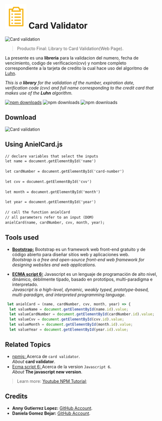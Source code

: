 # ![icon-document](https://github.com/Gloper98/Cifrado-cesar-/raw/master/assets/images/icon-document.png "document") Card Validator
![Card validation](https://github.com/Danielalab/card-validator/raw/master/public/assets/img/readme.gif "Card Validator")
>Producto Final: Library to Card Validation(Web Page).

La presente es una **libreria** para la validacion del numero, fecha de vencimiento, codigo de verificacion(cvv) y nombre completo correspondiente a la tarjeta de credito la cual hace uso del algoritmo de [Luhn](https://en.wikipedia.org/wiki/Luhn_algorithm).  

_This is a **library** for the validation of the number, expiration date, verification code (cvv) and full name corresponding to the credit card that makes use of the **Luhn** algorithm._

[![npm downloads](https://img.shields.io/badge/npm-5.5.2-orange.svg)](https://nodejs.org/en/download/releases/)  ![npm downloads](https://img.shields.io/badge/dependencies-none-brightgreen.svg)  ![npm downloads](https://img.shields.io/badge/devDependencies-insecure-blue.svg)

## Download

![Card validation](https://github.com/Danielalab/card-validator/raw/master/public/assets/img/down.gif "Card Validator")

## Using AnielCard.js

```diff
// declare variables that select the inputs 
let name = document.getElementById('name')

let cardNumber = document.getElementById('card-number')

let cvv = document.getElementById('cvv')

let month = document.getElementById('month')

let year = document.getElementById('year')

// call the function anielCard 
// all parameters refer to an input (DOM)
anielCard(name, cardNumber, cvv, month, year);

```

## Tools used

* **[Bootstrap:](http://getbootstrap.com/docs/3.3/)** 
  Bootstrap es un framework web front-end gratuito y de código abierto para diseñar sitios web y aplicaciones web.  
  _Bootstrap is a free and open-source front-end web framework for designing websites and web applications._  

* **[ECMA script 6:](http://es6-features.org/#Constants)** 
  Javascript es un lenguaje de programación de alto nivel, dinámico, débilmente tipado, basado en prototipos, multi-paradigma e interpretado.  
  _Javascript is a high-level, dynamic, weakly typed, prototype-based, multi-paradigm, and interpreted programming language._  
```javascript
 let anielCard = (name, cardNumber, cvv, month, year) => { 
  let valueName = document.getElementById(name.id).value;
  let valueCardNumber = document.getElementById(cardNumber.id).value;
  let valueCvv = document.getElementById(cvv.id).value;
  let valueMonth = document.getElementById(month.id).value;
  let valueYear = document.getElementById(year.id).value;

```

## Related Topics

* [npmjs: ](https://www.npmjs.com/package/card-validator)Acerca de `card validator`.  
  _About_ **card validator**.
* [Ecma script 6: ](http://es6-features.org/#Constants)Acerca de la version `Javascript 6`.  
  _About_ **The javascript new version**.

>Learn more: [Youtube NPM Tutorial](https://www.youtube.com/watch?v=4aNA8ZHihFE);

## Credits

* **Anny Gutierrez Lopez:** [GitHub Account](https://github.com/Gloper98).
* **Daniela Gomez Bejar:** [GitHub Account](https://github.com/Danielalab).


